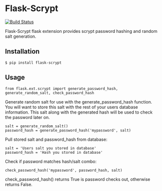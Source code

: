 Flask-Scrypt
============
[![Build Status](https://travis-ci.org/grobins2/flask-scrypt.png?branch=master)](https://travis-ci.org/grobins2/flask-scrypt)


Flask-Scrypt flask extension provides scrypt password hashing and random salt generation.

## Installation

    $ pip install flask-scrypt

## Usage

    from flask.ext.scrypt import generate_password_hash, generate_random_salt, check_password_hash

Generate random salt for use with the generate_password_hash function. You will want to store this salt with the rest of your users database information. This salt along with the generated hash will be used to check the password later on.

    salt = generate_random_salt()
    password_hash = generate_password_hash('mypassword', salt)
    
Pull stored salt and password_hash from database:

    salt = 'Users salt you stored in database'
    password_hash = 'Hash you stored in database'
    
Check if password matches hash/salt combo:

    check_password_hash('mypassword', password_hash, salt) 
check_password_hash() returns True is password checks out, otherwise returns False.

